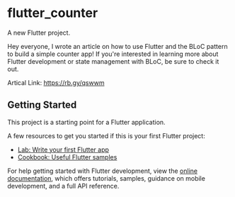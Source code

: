 # flutter_counter

A new Flutter project.

Hey everyone, I wrote an article on how to use Flutter and the BLoC pattern to build a simple counter app! If you're interested in learning more about Flutter development or state management with BLoC, be sure to check it out.

Artical Link: https://rb.gy/qswwm

## Getting Started

This project is a starting point for a Flutter application.

A few resources to get you started if this is your first Flutter project:

- [Lab: Write your first Flutter app](https://docs.flutter.dev/get-started/codelab)
- [Cookbook: Useful Flutter samples](https://docs.flutter.dev/cookbook)

For help getting started with Flutter development, view the
[online documentation](https://docs.flutter.dev/), which offers tutorials,
samples, guidance on mobile development, and a full API reference.
